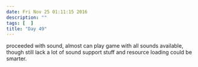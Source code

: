 ```yaml
---
date: Fri Nov 25 01:11:15 2016
description: ""
tags: [  ]
title: "Day 49"
---
```

proceeded with sound, almost can play game with all sounds available, though still lack a lot of sound support stuff and resource loading could be smarter.


